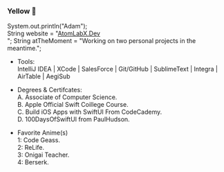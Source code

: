 ### Yellow 👋
System.out.println("Adam");<br>
String website = "<a href="https://atomlabx.github.io">AtomLabX.Dev</a><br>";
String atTheMoment = "Working on two personal projects in the meantime.";<br>

* Tools:<br>
IntelliJ IDEA | XCode | SalesForce | Git/GitHub | SublimeText | Integra | AirTable | AegiSub

* Degrees & Certifcates:<br>
A. Associate of Computer Science.<br>
B. Apple Official Swift Coillege Course.<br>
C. Build iOS Apps with SwiftUI From CodeCademy.<br>
D. 100DaysOfSwiftUI from PaulHudson.<br>

* Favorite Anime(s)<br>
1: Code Geass.<br> 
2: ReLife.<br>
3: Onigai Teacher.<br>
4: Berserk.<br>


